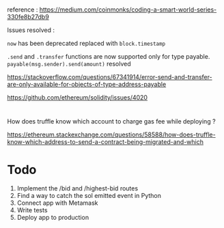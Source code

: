 # 
reference : https://medium.com/coinmonks/coding-a-smart-world-series-330fe8b27db9

Issues resolved : 

`now` has been deprecated replaced with `block.timestamp`

`.send` and `.transfer` functions are now supported only for type payable. `payable(msg.sender).send(amount)` resolved

https://stackoverflow.com/questions/67341914/error-send-and-transfer-are-only-available-for-objects-of-type-address-payable

https://github.com/ethereum/solidity/issues/4020

#
How does truffle know which account to charge gas fee while deploying ?

https://ethereum.stackexchange.com/questions/58588/how-does-truffle-know-which-address-to-send-a-contract-being-migrated-and-which

# Todo

1. Implement the /bid and /highest-bid routes
2. Find a way to catch the sol emitted event in Python
3. Connect app with Metamask
4. Write tests
5. Deploy app to production